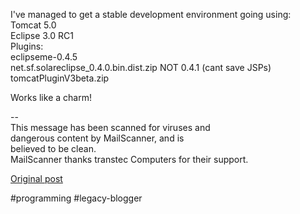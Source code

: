 <!--
date: '2004-07-15'
published: true
slug: 2004-07-j2me-and-jsp-advances_15
time_to_read: 5
title: J2ME and JSP advances
-->

I've managed to get a stable development environment going using:  
 Tomcat 5.0  
 Eclipse 3.0 RC1  
Plugins:  
 eclipseme-0.4.5   
 net.sf.solareclipse\_0.4.0.bin.dist.zip NOT 0.4.1 (cant save JSPs)  
 tomcatPluginV3beta.zip  
  
Works like a charm!  
  
--   
This message has been scanned for viruses and  
dangerous content by MailScanner, and is  
believed to be clean.  
MailScanner thanks transtec Computers for their support.  
  

[Original post](https://ysfk.blogspot.com/2004/07/j2me-and-jsp-advances_15.html)

#programming #legacy-blogger 